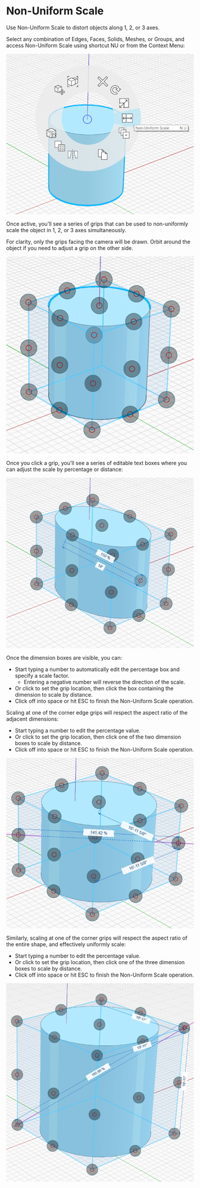 # Non-Uniform Scale

Use Non-Uniform Scale to distort objects along 1, 2, or 3 axes.

Select any combination of Edges, Faces, Solids, Meshes, or Groups, and access Non-Uniform Scale using shortcut NU or from the Context Menu:

![](../.gitbook/assets/nu-scale_context-menu.PNG)

Once active, you'll see a series of grips that can be used to non-uniformly scale the object in 1, 2, or 3 axes simultaneously. 

For clarity, only the grips facing the camera will be drawn. Orbit around the object if you need to adjust a grip on the other side.

![](../.gitbook/assets/nu-scale_grips-1.PNG)

Once you click a grip, you'll see a series of editable text boxes where you can adjust the scale by percentage or distance:

![](../.gitbook/assets/nu-scale_grips-2.PNG)

Once the dimension boxes are visible, you can:

* Start typing a number to automatically edit the percentage box and specify a scale factor.
  * Entering a negative number will reverse the direction of the scale.
* Or click to set the grip location, then click the box containing the dimension to scale by distance.
* Click off into space or hit ESC to finish the Non-Uniform Scale operation.

Scaling at one of the corner edge grips will respect the aspect ratio of the adjacent dimensions:

* Start typing a number to edit the percentage value.
* Or click to set the grip location, then click one of the two dimension boxes to scale by distance.
* Click off into space or hit ESC to finish the Non-Uniform Scale operation.

![](../.gitbook/assets/nu-scale_grips-3.PNG)

Similarly, scaling at one of the corner grips will respect the aspect ratio of the entire shape, and effectively uniformly scale:

* Start typing a number to edit the percentage value.
* Or click to set the grip location, then click one of the three dimension boxes to scale by distance.
* Click off into space or hit ESC to finish the Non-Uniform Scale operation.

![](../.gitbook/assets/nu-scale_grips-4.PNG)

